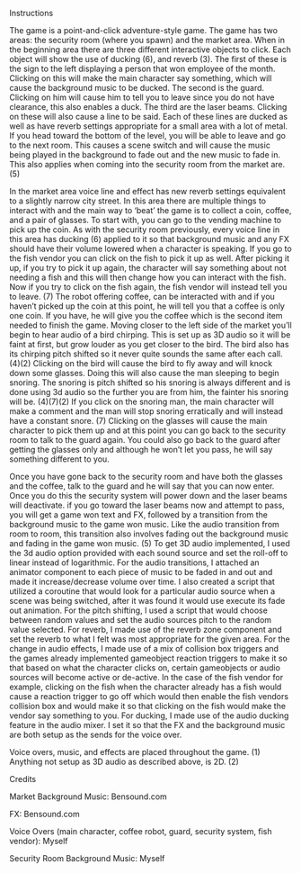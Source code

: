 Instructions


The game is a point-and-click adventure-style game. The game has two areas: the security room (where you spawn) and the market area. When in the beginning area there are three different interactive objects to click. Each object will show the use of ducking (6), and reverb (3). The first of these is the sign to the left displaying a person that won employee of the month. Clicking on this will make the main character say something, which will cause the background music to be ducked. The second is the guard. Clicking on him will cause him to tell you to leave since you do not have clearance, this also enables a duck. The third are the laser beams. Clicking on these will also cause a line to be said. Each of these lines are ducked as well as have reverb settings appropriate for a small area with a lot of metal. If you head toward the bottom of the level, you will be able to leave and go to the next room. This causes a scene switch and will cause the music being played in the background to fade out and the new music to fade in. This also applies when coming into the security room from the market are. (5) 

In the market area voice line and effect has new reverb settings equivalent to a slightly narrow city street. In this area there are multiple things to interact with and the main way to ‘beat’ the game is to collect a coin, coffee, and a pair of glasses. To start with, you can go to the vending machine to pick up the coin. As with the security room previously, every voice line in this area has ducking (6) applied to it so that background music and any FX should have their volume lowered when a character is speaking. If you go to the fish vendor you can click on the fish to pick it up as well. After picking it up, if you try to pick it up again, the character will say something about not needing a fish and this will then change how you can interact with the fish. Now if you try to click on the fish again, the fish vendor will instead tell you to leave. (7) The robot offering coffee, can be interacted with and if you haven’t picked up the coin at this point, he will tell you that a coffee is only one coin. If you have, he will give you the coffee which is the second item needed to finish the game. Moving closer to the left side of the market you’ll begin to hear audio of a bird chirping. This is set up as 3D audio so it will be faint at first, but grow louder as you get closer to the bird. The bird also has its chirping pitch shifted so it never quite sounds the same after each call. (4)(2) Clicking on the bird will cause the bird to fly away and will knock down some glasses. Doing this will also cause the man sleeping to begin snoring. The snoring is pitch shifted so his snoring is always different and is done using 3d audio so the further you are from him, the fainter his snoring will be. (4)(7)(2) If you click on the snoring man, the main character will make a comment and the man will stop snoring erratically and will instead have a constant snore. (7) Clicking on the glasses will cause the main character to pick them up and at this point you can go back to the security room to talk to the guard again. You could also go back to the guard after getting the glasses only and although he won’t let you pass, he will say something different to you. 

Once you have gone back to the security room and have both the glasses and the coffee, talk to the guard and he will say that you can now enter. Once you do this the security system will power down and the laser beams will deactivate. if you go toward the laser beams now and attempt to pass, you will get a game won text and FX, followed by a transition from the background music to the game won music. Like the audio transition from room to room, this transition also involves fading out the background music and fading in the game won music. (5) 
To get 3D audio implemented, I used the 3d audio option provided with each sound source and set the roll-off to linear instead of logarithmic. For the audio transitions, I attached an animator component to each piece of music to be faded in and out and made it increase/decrease volume over time. I also created a script that utilized a coroutine that would look for a particular audio source when a scene was being switched, after it was found it would use execute its fade out animation. For the pitch shifting, I used a script that would choose between random values and set the audio sources pitch to the random value selected. For reverb, I made use of the reverb zone component and set the reverb to what I felt was most appropriate for the given area. For the change in audio effects, I made use of a mix of collision box triggers and the games already implemented gameobject reaction triggers to make it so that based on what the character clicks on, certain gameobjects or audio sources will become active or de-active. In the case of the fish vendor for example, clicking on the fish when the character already has a fish would cause a reaction trigger to go off which would then enable the fish vendors collision box and would make it so that clicking on the fish would make the vendor say something to you. For ducking, I made use of the audio ducking feature in the audio mixer. I set it so that the FX and the background music are both setup as the sends for the voice over. 

Voice overs, music, and effects are placed throughout the game. (1) Anything not setup as 3D audio as described above, is 2D. (2)

Credits

Market Background Music: Bensound.com

FX: Bensound.com

Voice Overs (main character, coffee robot, guard, security system, fish vendor): Myself

Security Room Background Music: Myself
